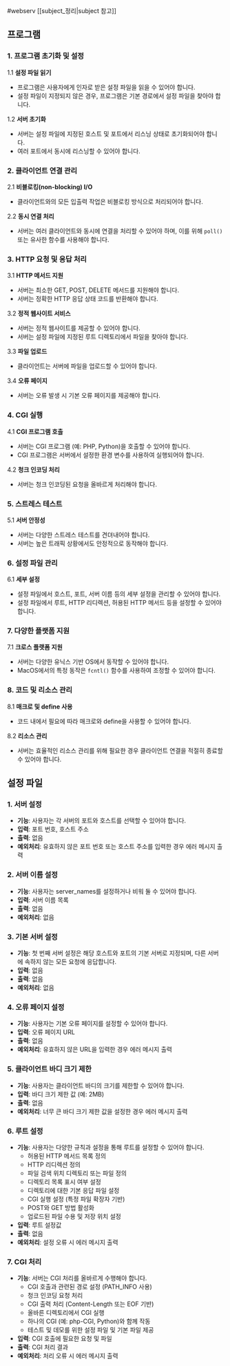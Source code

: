 #webserv
[[subject_정리|subject 참고]]
## 프로그램
### 1. 프로그램 초기화 및 설정
1.1 **설정 파일 읽기**

- 프로그램은 사용자에게 인자로 받은 설정 파일을 읽을 수 있어야 합니다.
- 설정 파일이 지정되지 않은 경우, 프로그램은 기본 경로에서 설정 파일을 찾아야 합니다.

1.2 **서버 초기화**

- 서버는 설정 파일에 지정된 호스트 및 포트에서 리스닝 상태로 초기화되어야 합니다.
- 여러 포트에서 동시에 리스닝할 수 있어야 합니다.

### 2. 클라이언트 연결 관리

2.1 **비블로킹(non-blocking) I/O**

- 클라이언트와의 모든 입출력 작업은 비블로킹 방식으로 처리되어야 합니다.

2.2 **동시 연결 처리**

- 서버는 여러 클라이언트와 동시에 연결을 처리할 수 있어야 하며, 이를 위해 `poll()` 또는 유사한 함수를 사용해야 합니다.

### 3. HTTP 요청 및 응답 처리

3.1 **HTTP 메서드 지원**

- 서버는 최소한 GET, POST, DELETE 메서드를 지원해야 합니다.
- 서버는 정확한 HTTP 응답 상태 코드를 반환해야 합니다.

3.2 **정적 웹사이트 서비스**

- 서버는 정적 웹사이트를 제공할 수 있어야 합니다.
- 서버는 설정 파일에 지정된 루트 디렉토리에서 파일을 찾아야 합니다.

3.3 **파일 업로드**

- 클라이언트는 서버에 파일을 업로드할 수 있어야 합니다.

3.4 **오류 페이지**

- 서버는 오류 발생 시 기본 오류 페이지를 제공해야 합니다.

### 4. CGI 실행

4.1 **CGI 프로그램 호출**

- 서버는 CGI 프로그램 (예: PHP, Python)을 호출할 수 있어야 합니다.
- CGI 프로그램은 서버에서 설정한 환경 변수를 사용하여 실행되어야 합니다.

4.2 **청크 인코딩 처리**

- 서버는 청크 인코딩된 요청을 올바르게 처리해야 합니다.

### 5. 스트레스 테스트

5.1 **서버 안정성**

- 서버는 다양한 스트레스 테스트를 견뎌내어야 합니다.
- 서버는 높은 트래픽 상황에서도 안정적으로 동작해야 합니다.

### 6. 설정 파일 관리

6.1 **세부 설정**

- 설정 파일에서 호스트, 포트, 서버 이름 등의 세부 설정을 관리할 수 있어야 합니다.
- 설정 파일에서 루트, HTTP 리디렉션, 허용된 HTTP 메서드 등을 설정할 수 있어야 합니다.

### 7. 다양한 플랫폼 지원

7.1 **크로스 플랫폼 지원**

- 서버는 다양한 유닉스 기반 OS에서 동작할 수 있어야 합니다.
- MacOS에서의 특정 동작은 `fcntl()` 함수를 사용하여 조정할 수 있어야 합니다.

### 8. 코드 및 리소스 관리

8.1 **매크로 및 define 사용**

- 코드 내에서 필요에 따라 매크로와 define을 사용할 수 있어야 합니다.

8.2 **리소스 관리**

- 서버는 효율적인 리소스 관리를 위해 필요한 경우 클라이언트 연결을 적절히 종료할 수 있어야 합니다.

## 설정 파일

### 1. 서버 설정

- **기능**: 사용자는 각 서버의 포트와 호스트를 선택할 수 있어야 합니다.
- **입력**: 포트 번호, 호스트 주소
- **출력**: 없음
- **예외처리**: 유효하지 않은 포트 번호 또는 호스트 주소를 입력한 경우 에러 메시지 출력

### 2. 서버 이름 설정

- **기능**: 사용자는 server_names를 설정하거나 비워 둘 수 있어야 합니다.
- **입력**: 서버 이름 목록
- **출력**: 없음
- **예외처리**: 없음

### 3. 기본 서버 설정

- **기능**: 첫 번째 서버 설정은 해당 호스트와 포트의 기본 서버로 지정되며, 다른 서버에 속하지 않는 모든 요청에 응답합니다.
- **입력**: 없음
- **출력**: 없음
- **예외처리**: 없음

### 4. 오류 페이지 설정

- **기능**: 사용자는 기본 오류 페이지를 설정할 수 있어야 합니다.
- **입력**: 오류 페이지 URL
- **출력**: 없음
- **예외처리**: 유효하지 않은 URL을 입력한 경우 에러 메시지 출력

### 5. 클라이언트 바디 크기 제한

- **기능**: 사용자는 클라이언트 바디의 크기를 제한할 수 있어야 합니다.
- **입력**: 바디 크기 제한 값 (예: 2MB)
- **출력**: 없음
- **예외처리**: 너무 큰 바디 크기 제한 값을 설정한 경우 에러 메시지 출력

### 6. 루트 설정

- **기능**: 사용자는 다양한 규칙과 설정을 통해 루트를 설정할 수 있어야 합니다.
    - 허용된 HTTP 메서드 목록 정의
    - HTTP 리디렉션 정의
    - 파일 검색 위치 디렉토리 또는 파일 정의
    - 디렉토리 목록 표시 여부 설정
    - 디렉토리에 대한 기본 응답 파일 설정
    - CGI 실행 설정 (특정 파일 확장자 기반)
    - POST와 GET 방법 활성화
    - 업로드된 파일 수용 및 저장 위치 설정
- **입력**: 루트 설정값
- **출력**: 없음
- **예외처리**: 설정 오류 시 에러 메시지 출력

### 7. CGI 처리

- **기능**: 서버는 CGI 처리를 올바르게 수행해야 합니다.
    - CGI 호출과 관련된 경로 설정 (PATH_INFO 사용)
    - 청크 인코딩 요청 처리
    - CGI 출력 처리 (Content-Length 또는 EOF 기반)
    - 올바른 디렉토리에서 CGI 실행
    - 하나의 CGI (예: php-CGI, Python)와 함께 작동
    - 테스트 및 데모를 위한 설정 파일 및 기본 파일 제공
- **입력**: CGI 호출에 필요한 요청 및 파일
- **출력**: CGI 처리 결과
- **예외처리**: 처리 오류 시 에러 메시지 출력

